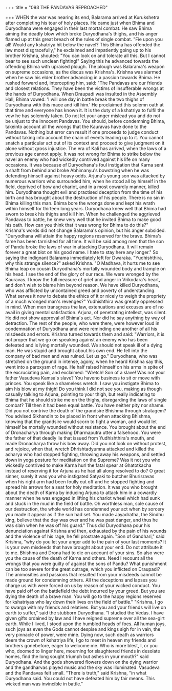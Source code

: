 +++
title = "093 THE PANDAVAS REPROACHED"

+++
WHEN the war was nearing its end,
Balarama arrived at Kurukshetra after
completing his tour of holy places. He
came just when Bhima and Duryodhana
were engaged in their last mortal combat.
He saw Bhima aiming the deadly blow
which broke Duryodhana's thighs, and his
anger flamed up at this great breach of the
rules of single combat.
"Fie upon you all! Would any kshatriya
hit below the navel? This Bhima has
offended the law most disgracefully," he
exclaimed and impatiently going up to his
brother Krishna, shouted:
"You can look on and tolerate all this. But
I cannot bear to see such unclean
fighting!" Saying this he advanced
towards the offending Bhima with
upraised plough. The plough was
Balarama's weapon on supreme occasions,
as the discus was Krishna's. Krishna was
alarmed when he saw his elder brother
advancing in a passion towards Bhima.
He rushed forward and, intercepting him,
said: "The Pandavas are our friends and
closest relations. They have been the
victims of insufferable wrongs at the
hands of Duryodhana. When Draupadi
was insulted in the Assembly Hall, Bhima
vowed: 'I will one day in battle break the
two thighs of Duryodhana with this mace
and kill him.' He proclaimed this solemn
oath at that time and everyone has known
it. It is the duty of a kshatriya to fulfil the
vow he has solemnly taken. Do not let
your anger mislead you and do not be
unjust to the innocent Pandavas. You
should, before condemning Bhima, takeinto account all the wrongs that the
Kauravas have done to the Pandavas.
Nothing but error can result if one
proceeds to judge conduct without taking
into account the chain of events leading
up to it. You cannot snatch a particular act
out of its context and proceed to give
judgment on it alone without gross
injustice. The era of Kali has arrived,
when the laws of a previous age cannot
apply. It was not wrong for Bhima to
strike below the navel an enemy who had
wickedly contrived against his life on
many occasions. It was because of
Duryodhana's foul instigation that Karna
sent a shaft from behind and broke
Abhimanyu's bowstring when he was
defending himself against heavy odds.
Arjuna's young son was attacked by
numerous warriors who surrounded him,
when he stood all by himself in the field,
deprived of bow and chariot, and in a
most cowardly manner, killed him.
Duryodhana thought evil and practised
deception from the time of his birth and
has brought about the destruction of his
people. There is no sin in Bhima killing
this man. Bhima bore the wrongs done
and kept his wrath within himself for
thirteen long years. Duryodhana knew
well that Bhima had sworn to break his
thighs and kill him. When he challenged
the aggrieved Pandavas to battle, he knew
very well that he invited Bhima to make
good his oath. How can you think that it
was wrong for Bhima to do this?"
Krishna's
words
did
not
change
Balarama's opinion, but his anger
subsided. "Duryodhana will attain the
happy regions reserved for the brave.
Bhima's fame has been tarnished for all
time. It will be said among men that the
son of Pandu broke the laws of war in
attacking Duryodhana. It will remain
forever a great blot on his good name. I
hate to stay here any longer." So saying
the indignant Balarama immediately left
for Dwaraka.
"Yudhishthira, why this strange silence?"
asked Krishna.
"O Madhava, it hurts me to see Bhima
leap on cousin Duryodhana's mortally
wounded body and trample on his head. I
see the end of the glory of our race. We
were wronged by the Kauravas. I know
the full measure of grief and anger in
Vrikodara's heart, and don't wish to blame
him beyond reason. We have killed
Duryodhana, who was afflicted by
uncontained greed and poverty of
understanding. What serves it now to
debate the ethics of it or nicely to weigh
the propriety of a much wronged man's
revenges?"
Yudhishthira was greatly oppressed in
mind. When men transgress the law,
extenuations and excuses are of no avail
in giving mental satisfaction.
Arjuna, of penetrating intellect, was silent.
He did not show approval of Bhima's act.
Nor did he say anything by way of
detraction. The rest of the people, who
were there, were however loud in
condemnation of Duryodhana and were
reminding one another of all his misdeeds
and errors. Krishna turned towards them
and said:
"Warriors, it is not proper that we go on
speaking against an enemy who has been
defeated and is lying mortally wounded.
We should not speak ill of a dying man.
He was stupid and brought about his own
end. He fell into the company of bad men
and was ruined. Let us go."
Duryodhana, who was stretched on the
ground in intense, agony, when he heard
Krishna say this, went into a paroxysm of
rage. He half raised himself on his arms in
spite of the excruciating pain, and
exclaimed:
"Wretch! Son of a slave! Was not your
father Vasudeva Kamsa's slave? You haveno business to sit or move with princes.
You speak like a shameless wretch. I saw
you instigate Bhima to aim his blow at my
thigh! Do you think I did not see you,
making as though casually talking to
Arjuna, pointing to your thigh, but really
indicating to Bhima that he should strike
me on the thighs, disregarding the laws of
single combat? Till then it had been equal
battle. You have neither pity nor shame.
Did you not contrive the death of the
grandsire Bhishma through stratagem?
You advised Sikhandin to be placed in
front when attacking Bhishma, knowing
that the grandsire would scorn to fight a
woman, and would let himself be mortally
wounded without resistance. You brought
about the end of Dronacharya through
making Dharmaputra utter a falsehood.
You were the father of that deadly lie that
issued from Yudhishthira's mouth, and
made Dronacharya throw his bow away.
Did you not look on without protest, and
rejoice,
when
that,
wretch
Dhrishtadyumna attacked and killed the
acharya who had stopped fighting,
throwing away his weapons, and settled
down in yoga posture for meditation on
the Supreme? Was it not you who
wickedly contrived to make Karna hurl
the fatal spear at Ghatotkacha instead of
reserving it for Arjuna as he had all along
resolved to do? O great sinner, surely it
was you who instigated Satyaki to butcher
Bhurisravas when his right arm had been
foully cut off and he stopped fighting and
spread his arrows for a seat for holy
meditation. It was you who brought about
the death of Karna by inducing Arjuna to
attack him in a cowardly manner when he
was engaged in lifting his chariot wheel
which had sunk and stuck in the mud in
the field of battle. Oh worthless man, sole
cause of our destruction, the whole world
has condemned your act when by sorcery
you made it appear as if the sun had set.
You made Jayadratha, the Sindhu king,
believe that the day was over and he was
past danger, and thus he was slain when
he was off his guard."
Thus
did
Duryodhana
pour
his
denunciation against Krishna and then,
exhausted by the pain of his wounds and
the violence of his rage, he fell prostrate
again.
"Son of Gandhari," said Krishna, "why do
you let your anger add to the pain of your
last moments? It is your own misdeeds
that have brought about your end. Do not
attribute it to me. Bhishma and Drona had
to die on account of your sins. So also
were you the cause of the death of Karna
and others. Need I recount all the wrongs
that you were guilty of against the sons of
Pandu? What punishment can be too
severe for the great outrage, which you
inflicted on Draupadi? The animosities
and passions that resulted from your
misdeeds cannot be made ground for
condemning others. All the deceptions
and lapses you charge us with were forced
on us by reason of your wicked conduct.
You have paid off on the battlefield the
debt incurred by your greed. But you are
dying the death of a brave man. You will
go to the happy regions reserved for
kshatriyas who lay down their lives on the
field of battle."
"Krishna, I go to swarga with my friends
and relatives. But you and your friends
will live on earth to suffer," said the
stubborn Duryodhana. "I studied the
Vedas. I have given gifts ordained by law
and I have reigned supreme over all the
sea-girt earth. While I lived, I stood upon
the humbled heads of foes. All human
joys, such joys as even the Gods cannot
despise and kings sigh for in vain, the
very pinnacle of power, were mine. Dying
now, such death as warriors deem the
crown of kshatriya life, I go to meet in
heaven my friends and brothers gonebefore, eager to welcome me. Who is
more blest, I, or you who, doomed to
linger here, mourning for slaughtered
friends in desolate homes, find the long
sought triumph but ashes in your mouth?"
said Duryodhana. And the gods showered
flowers down on the dying warrior and the
gandharvas played music and the sky was
illuminated. Vasudeva and the Pandavas
felt small.
"There is truth," said Krishna, "in what
Duryodhana said. You could not have
defeated him by fair means. This wicked
man was invincible in battle."